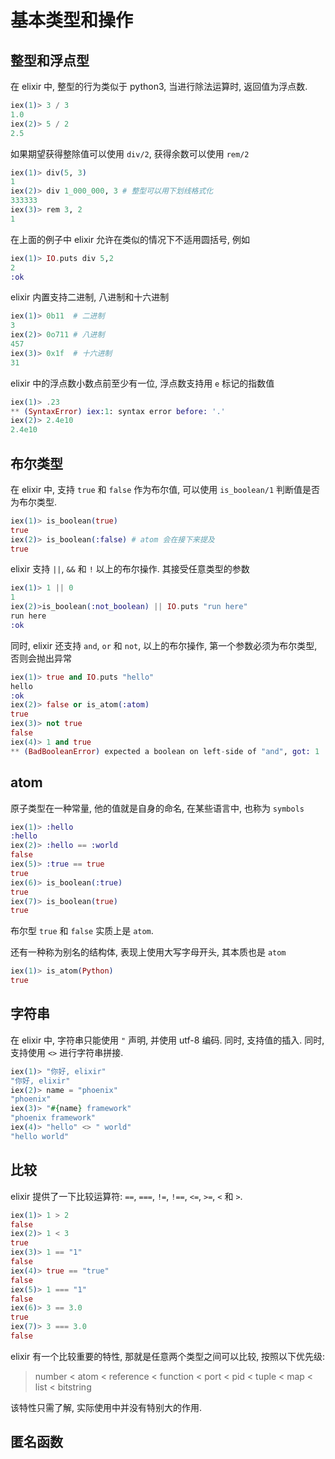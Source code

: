# 基本类型和操作

## 整型和浮点型
在 elixir 中, 整型的行为类似于 python3, 当进行除法运算时, 返回值为浮点数.
```elixir
iex(1)> 3 / 3
1.0
iex(2)> 5 / 2
2.5
```

如果期望获得整除值可以使用 `div/2`, 获得余数可以使用 `rem/2`
```elixir
iex(1)> div(5, 3)
1
iex(2)> div 1_000_000, 3 # 整型可以用下划线格式化
333333
iex(3)> rem 3, 2
1
```

在上面的例子中 elixir 允许在类似的情况下不适用圆括号, 例如
```elixir
iex(1)> IO.puts div 5,2
2
:ok
```

elixir 内置支持二进制, 八进制和十六进制
```elixir
iex(1)> 0b11  # 二进制
3
iex(2)> 0o711 # 八进制
457
iex(3)> 0x1f  # 十六进制
31
```

elixir 中的浮点数小数点前至少有一位, 浮点数支持用 `e` 标记的指数值
```elixir
iex(1)> .23
** (SyntaxError) iex:1: syntax error before: '.'
iex(2)> 2.4e10
2.4e10
```

## 布尔类型
在 elixir 中, 支持 `true` 和 `false` 作为布尔值, 可以使用 `is_boolean/1` 判断值是否为布尔类型.
```elixir
iex(1)> is_boolean(true)
true
iex(2)> is_boolean(:false) # atom 会在接下来提及
true
```

elixir 支持 `||`, `&&` 和 `!` 以上的布尔操作. 其接受任意类型的参数
```elixir
iex(1)> 1 || 0
1
iex(2)>is_boolean(:not_boolean) || IO.puts "run here"
run here
:ok
```

同时, elixir 还支持 `and`, `or` 和 `not`, 以上的布尔操作, 第一个参数必须为布尔类型, 否则会抛出异常
```elixir
iex(1)> true and IO.puts "hello"
hello
:ok
iex(2)> false or is_atom(:atom)
true
iex(3)> not true
false
iex(4)> 1 and true
** (BadBooleanError) expected a boolean on left-side of "and", got: 1
```

## atom
原子类型在一种常量, 他的值就是自身的命名, 在某些语言中, 也称为 `symbols`

```elixir
iex(1)> :hello
:hello
iex(2)> :hello == :world
false
iex(5)> :true == true
true
iex(6)> is_boolean(:true)
true
iex(7)> is_boolean(true)
true
```

布尔型 `true` 和 `false` 实质上是 `atom`.

还有一种称为别名的结构体, 表现上使用大写字母开头, 其本质也是 `atom`

```elixir
iex(1)> is_atom(Python)
true
```

## 字符串

在 elixir 中, 字符串只能使用 `"` 声明, 并使用 utf-8 编码. 同时, 支持值的插入. 同时, 支持使用 `<>` 进行字符串拼接.
```elixir
iex(1)> "你好, elixir"
"你好, elixir"
iex(2)> name = "phoenix"
"phoenix"
iex(3)> "#{name} framework"
"phoenix framework"
iex(4)> "hello" <> " world"
"hello world"
```

## 比较
elixir 提供了一下比较运算符: `==`, `===`, `!=`, `!==`, `<=`, `>=`, `<` 和 `>`.

```elixir
iex(1)> 1 > 2
false
iex(2)> 1 < 3
true
iex(3)> 1 == "1"
false
iex(4)> true == "true"
false
iex(5)> 1 === "1"
false
iex(6)> 3 == 3.0
true
iex(7)> 3 === 3.0
false
```

elixir 有一个比较重要的特性, 那就是任意两个类型之间可以比较, 按照以下优先级:

> number < atom < reference < function < port < pid < tuple < map < list < bitstring

该特性只需了解, 实际使用中并没有特别大的作用.

## 匿名函数

